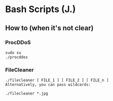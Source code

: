 # Bash Scripts (J.)

## How to (when it's not clear)

### ProcDDoS

```
sudo su
./procddos
```

### FileCleaner

```
./filecleaner [ FILE_1 ] [ FILE_2 ] [ FILE_n ]
Alternatively, you can pass wildcards:

./filecleaner *.jpg
```
